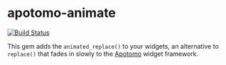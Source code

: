 # apotomo-animate

[![Build Status](https://secure.travis-ci.org/docwhat/apotomo-animate.png)](http://travis-ci.org/docwhat/apotomo-animate)

This gem adds the `animated_replace()` to your widgets, an alternative to `replace()` that fades in slowly to the [Apotomo](http://apotomo.de/) widget framework.

